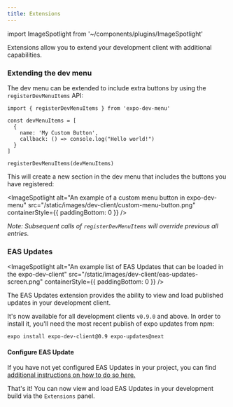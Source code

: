 ```yaml
---
title: Extensions
---
```


import ImageSpotlight from '~/components/plugins/ImageSpotlight'

Extensions allow you to extend your development client with additional capabilities.


### Extending the dev menu

The dev menu can be extended to include extra buttons by using the `registerDevMenuItems` API:

```tsx
import { registerDevMenuItems } from 'expo-dev-menu'

const devMenuItems = [
  {
    name: 'My Custom Button',
    callback: () => console.log("Hello world!")
  }
]

registerDevMenuItems(devMenuItems)
```

This will create a new section in the dev menu that includes the buttons you have registered: 

<ImageSpotlight alt="An example of a custom menu button in expo-dev-menu" src="/static/images/dev-client/custom-menu-button.png" containerStyle={{ paddingBottom: 0 }} />

*Note: Subsequent calls of `registerDevMenuItems` will override previous all entries.*


### EAS Updates

<ImageSpotlight alt="An example list of EAS Updates that can be loaded in the expo-dev-client" src="/static/images/dev-client/eas-updates-screen.png" containerStyle={{ paddingBottom: 0 }} />

The EAS Updates extension provides the ability to view and load published updates in your development client.

It's now available for all development clients `v0.9.0` and above. In order to install it, you'll need the most recent publish of expo updates from npm:

```
expo install expo-dev-client@0.9 expo-updates@next
```

#### Configure EAS Update

If you have not yet configured EAS Updates in your project, you can find [additional instructions on how to do so here.](/eas-update/getting-started/)

That's it! You can now view and load EAS Updates in your development build via the `Extensions` panel.
